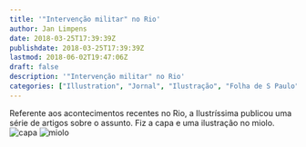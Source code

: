 ```yaml
---
title: '"Intervenção militar" no Rio'
author: Jan Limpens
date: 2018-03-25T17:39:39Z
publishdate: 2018-03-25T17:39:39Z
lastmod: 2018-06-02T19:47:06Z
draft: false
description: '"Intervenção militar" no Rio'
categories: ["Illustration", "Jornal", "Ilustração", "Folha de S Paulo"]
---
```


Referente aos acontecimentos recentes no Rio, a Ilustríssima publicou uma série de artigos sobre o assunto. Fiz a capa e uma ilustração no miolo.
![capa](2018-03-Folha-Ilustríssima-Capa.jpg)
![miolo](2018-03-Folha-Ilustríssima-Miolo.jpg)
